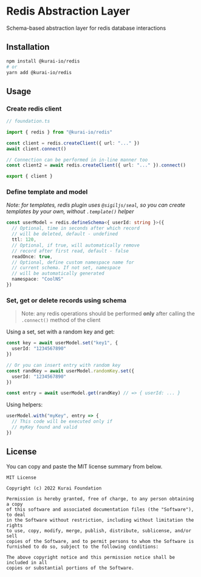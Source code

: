 # Redis Abstraction Layer

Schema-based abstraction layer for redis database interactions

## Installation

```bash
npm install @kurai-io/redis
# or
yarn add @kurai-io/redis
```


## Usage

### Create redis client

```typescript
// foundation.ts

import { redis } from "@kurai-io/redis"

const client = redis.createClient({ url: "..." })
await client.connect()

// Connection can be performed in in-line manner too
const client2 = await redis.createClient({ url: "..." }).connect()

export { client }
```

### Define template and model

_Note: for templates, redis plugin uses `@sigiljs/seal`, so you can create
templates by your own, without `.template()` helper_

```typescript
const userModel = redis.defineSchema<{ userId: string }>({
  // Optional, time in seconds after which record
  // will be deleted, default - undefined
  ttl: 120,
  // Optional, if true, will automatically remove
  // record after first read, default - false
  readOnce: true,
  // Optional, define custom namespace name for
  // current schema. If not set, namespace
  // will be automatically generated
  namespace: "CoolNS"
})

```

### Set, get or delete records using schema

> Note: any redis operations should be performed **only** after
> calling the `.connect()` method of the client

Using a set, set with a random key and get:
```typescript
const key = await userModel.set("key1", {
  userId: "1234567890"
})

// Or you can insert entry with random key
const randKey = await userModel.randomKey.set({
  userId: "1234567890"
})

const entry = await userModel.get(randKey) // => { userId: ... }
```

Using helpers:
```typescript
userModel.with("myKey", entry => {
  // This code will be executed only if
  // myKey found and valid
})
```

## License

You can copy and paste the MIT license summary from below.

```text
MIT License

Copyright (c) 2022 Kurai Foundation

Permission is hereby granted, free of charge, to any person obtaining a copy
of this software and associated documentation files (the "Software"), to deal
in the Software without restriction, including without limitation the rights
to use, copy, modify, merge, publish, distribute, sublicense, and/or sell
copies of the Software, and to permit persons to whom the Software is
furnished to do so, subject to the following conditions:

The above copyright notice and this permission notice shall be included in all
copies or substantial portions of the Software.
```

